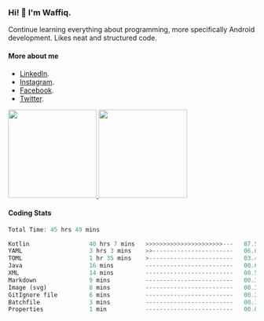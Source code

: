 ### Hi! 👋 I'm Waffiq.

Continue learning everything about programming, more specifically Android development. Likes neat and structured code.

#### More about me 
- [LinkedIn](https://www.linkedin.com/in/waffiqaziz/).
- [Instagram](https://www.instagram.com/waffiqaziz/).
- [Facebook](https://web.facebook.com/WaffiqAziz/).
- [Twitter](https://twitter.com/AzizWaffiq).

<p align="left">
<a href="https://github.com/waffiqaziz">
  <img height="180em" src="https://github-readme-stats-eight-theta.vercel.app/api?username=waffiqaziz&show_icons=true&theme=algolia&include_all_commits=true&count_private=true"/>
  <img height="180em" src="https://github-readme-stats-eight-theta.vercel.app/api/top-langs/?username=waffiqaziz&layout=compact&langs_count=8&theme=algolia"/>
</a>
</p>

#### Coding Stats
<!--START_SECTION:waka-->

```rust
Total Time: 45 hrs 49 mins

Kotlin                 40 hrs 7 mins   >>>>>>>>>>>>>>>>>>>>>>---   87.52 %
YAML                   3 hrs 3 mins    >>-----------------------   06.68 %
TOML                   1 hr 35 mins    >------------------------   03.47 %
Java                   16 mins         -------------------------   00.60 %
XML                    14 mins         -------------------------   00.52 %
Markdown               9 mins          -------------------------   00.35 %
Image (svg)            8 mins          -------------------------   00.33 %
GitIgnore file         6 mins          -------------------------   00.23 %
Batchfile              3 mins          -------------------------   00.12 %
Properties             1 min           -------------------------   00.07 %
```

<!--END_SECTION:waka-->
